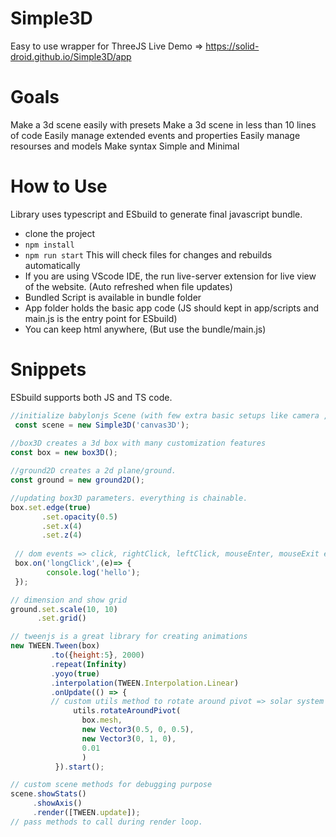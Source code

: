 # Simple3D
Easy to use wrapper for ThreeJS
Live Demo => https://solid-droid.github.io/Simple3D/app

# Goals
Make a 3d scene easily with presets
Make a 3d scene in less than 10 lines of code
Easily manage extended events and properties
Easily manage resourses and models
Make syntax Simple and Minimal

# How to Use
Library uses typescript and ESbuild to generate final javascript bundle.  
- clone the project  
- ```npm install```
- ```npm run start``` This will check files for changes and rebuilds automatically
- If you are using VScode IDE, the run live-server extension for live view of the website. (Auto refreshed when file updates)  
- Bundled Script is available in bundle folder  
- App folder holds the basic app code (JS should kept in app/scripts and main.js is the entry point for ESbuild)
- You can keep html anywhere, (But use the bundle/main.js)

# Snippets 
ESbuild supports both JS and TS code.
```javascript
//initialize babylonjs Scene (with few extra basic setups like camera , lights ,etc..)
 const scene = new Simple3D('canvas3D');
 
//box3D creates a 3d box with many customization features
const box = new box3D();

//ground2D creates a 2d plane/ground.
const ground = new ground2D();

//updating box3D parameters. everything is chainable.
box.set.edge(true)
       .set.opacity(0.5)
       .set.x(4)
       .set.z(4)
 
 // dom events => click, rightClick, leftClick, mouseEnter, mouseExit etc...
 box.on('longClick',(e)=> {
        console.log('hello');
 });

// dimension and show grid
ground.set.scale(10, 10)
      .set.grid()

// tweenjs is a great library for creating animations
new TWEEN.Tween(box)
         .to({height:5}, 2000)
         .repeat(Infinity)
         .yoyo(true)
         .interpolation(TWEEN.Interpolation.Linear)
         .onUpdate(() => {
         // custom utils method to rotate around pivot => solar system like animations.
              utils.rotateAroundPivot(
                box.mesh, 
                new Vector3(0.5, 0, 0.5), 
                new Vector3(0, 1, 0), 
                0.01
                )
          }).start();

// custom scene methods for debugging purpose
scene.showStats()
     .showAxis()
     .render([TWEEN.update]);
// pass methods to call during render loop.
```
